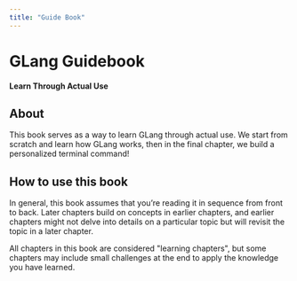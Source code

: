 ```yaml
---
title: "Guide Book"
---
```


# GLang Guidebook
**Learn Through Actual Use**

## About
This book serves as a way to learn GLang through actual use. We start from scratch and learn how GLang works, then in the final chapter, we build a personalized terminal command!

## How to use this book
In general, this book assumes that you’re reading it in sequence from front to back. Later chapters build on concepts in earlier chapters, and earlier chapters might not delve into details on a particular topic but will revisit the topic in a later chapter.

All chapters in this book are considered "learning chapters", but some chapters may include small challenges at the end to apply the knowledge you have learned.
